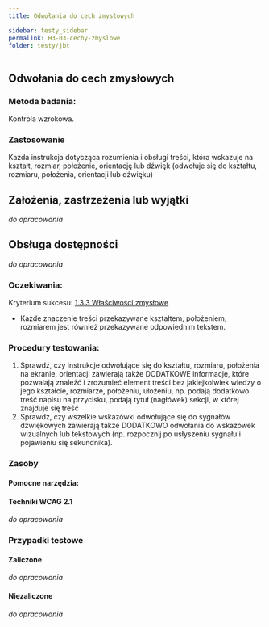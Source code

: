 ```yaml
---
title: Odwołania do cech zmysłowych

sidebar: testy_sidebar
permalink: H3-03-cechy-zmyslowe
folder: testy/jbt
---
```



## Odwołania do cech zmysłowych

### Metoda badania:
Kontrola wzrokowa.

### Zastosowanie
Każda instrukcja dotycząca rozumienia i obsługi treści, która wskazuje na kształt, rozmiar, położenie, orientację lub dźwięk (odwołuje się do kształtu, rozmiaru, położenia, orientacji lub dźwięku)

## Założenia, zastrzeżenia lub wyjątki
_do opracowania_

## Obsługa dostępności
_do opracowania_

### Oczekiwania:
Kryterium sukcesu: [1.3.3 Właściwości zmysłowe](https://wcag.lepszyweb.pl/#sensory-characteristics)
-	Każde znaczenie treści przekazywane kształtem, położeniem, rozmiarem jest również przekazywane odpowiednim tekstem.

### Procedury testowania:
1.	Sprawdź, czy instrukcje odwołujące się do kształtu, rozmiaru, położenia na ekranie, orientacji zawierają także DODATKOWE informacje, które pozwalają znaleźć i zrozumieć element treści bez jakiejkolwiek wiedzy o jego kształcie, rozmiarze, położeniu, ułożeniu, np. podają dodatkowo treść napisu na przycisku, podają tytuł (nagłówek) sekcji, w której znajduje się treść  
2.	Sprawdź, czy wszelkie wskazówki odwołujące się do sygnałów dźwiękowych zawierają także DODATKOWO odwołania do wskazówek wizualnych lub tekstowych (np. rozpocznij po usłyszeniu sygnału i pojawieniu się sekundnika).


### Zasoby

#### Pomocne narzędzia:

#### Techniki WCAG 2.1
_do opracowania_

### Przypadki testowe

#### Zaliczone
_do opracowania_

#### Niezaliczone
_do opracowania_
